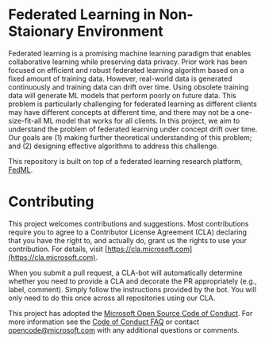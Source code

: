 # Federated Learning in Non-Staionary Environment

Federated learning is a promising machine learning paradigm that enables collaborative learning while preserving data privacy. Prior work has been focused on efficient and robust federated learning algorithm based on a fixed amount of training data. However, real-world data is generated continuously and training data can drift over time. Using obsolete training data will generate ML models that perform poorly on future data. This problem is particularly challenging for federated learning as different clients may have different concepts at different time, and there may not be a one-size-fit-all ML model that works for all clients. In this project, we aim to understand the problem of federated learning under concept drift over time. Our goals are (1) making further theoretical understanding of this problem; and (2) designing effective algorithms to address this challenge.

This repository is built on top of a federated learning research platform, [FedML](https://github.com/FedML-AI/FedML). 

# Contributing

This project welcomes contributions and suggestions. Most contributions require you to
agree to a Contributor License Agreement (CLA) declaring that you have the right to,
and actually do, grant us the rights to use your contribution. For details, visit
[https://cla.microsoft.com](https://cla.microsoft.com).

When you submit a pull request, a CLA-bot will automatically determine whether you need
to provide a CLA and decorate the PR appropriately (e.g., label, comment). Simply follow the
instructions provided by the bot. You will only need to do this once across all repositories using our CLA.

This project has adopted the [Microsoft Open Source Code of Conduct](https://opensource.microsoft.com/codeofconduct/).
For more information see the [Code of Conduct FAQ](https://opensource.microsoft.com/codeofconduct/faq/)
or contact [opencode@microsoft.com](mailto:opencode@microsoft.com) with any additional questions or comments.

